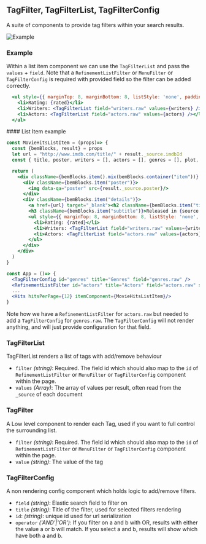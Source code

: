 ## TagFilter, TagFilterList, TagFilterConfig
A suite of components to provide tag filters within your search results.

![Example](navigation/tag-filter.png)


### Example
Within a list item component we can use the `TagFilterList` and pass the `values` + `field`.
Note that a `RefinementListFilter` or `MenuFilter` or `TagFilterConfig` is required with provided
field so the filter can be added correctly.
```jsx
  <ul style={{ marginTop: 8, marginBottom: 8, listStyle: 'none', paddingLeft: 20 }}>
    <li>Rating: {rated}</li>          
    <li>Writers: <TagFilterList field="writers.raw" values={writers} /></li>
    <li>Actors: <TagFilterList field="actors.raw" values={actors} /></li>
  </ul>        
```

#### List Item example
```jsx
const MovieHitsListItem = (props)=> {
  const {bemBlocks, result} = props
  let url = "http://www.imdb.com/title/" + result._source.imdbId  
  const { title, poster, writers = [], actors = [], genres = [], plot, released, rated } = result._source;

  return (
    <div className={bemBlocks.item().mix(bemBlocks.container("item"))} data-qa="hit">
      <div className={bemBlocks.item("poster")}>
        <img data-qa="poster" src={result._source.poster}/>
      </div>
      <div className={bemBlocks.item("details")}>
        <a href={url} target="_blank"><h2 className={bemBlocks.item("title")}>{title}</h2></a>
        <h3 className={bemBlocks.item("subtitle")}>Released in {source.year}, rated {source.imdbRating}/10</h3>
        <ul style={{ marginTop: 8, marginBottom: 8, listStyle: 'none', paddingLeft: 20 }}>
          <li>Rating: {rated}</li>          
          <li>Writers: <TagFilterList field="writers.raw" values={writers} /></li>
          <li>Actors: <TagFilterList field="actors.raw" values={actors} /></li>
        </ul>        
      </div>
    </div>
  )
}

const App = ()=> {
  <TagFilterConfig id="genres" title="Genres" field="genres.raw" />
  <RefinementListFilter id="actors" title="Actors" field="actors.raw" size={10}/>
  ...
  <Hits hitsPerPage={12} itemComponent={MovieHitsListItem}/>
}
```

Note how we have a `RefinementListFilter` for `actors.raw` but needed to add a `TagFilterConfig` for `genres.raw`.
The `TagFilterConfig` will not render anything, and will just provide configuration for that field.


### TagFilterList
TagFilterList renders a list of tags with add/remove behaviour
- `filter` *(string)*: Required. The field id which should also map to the `id` of `RefinementListFilter` or `MenuFilter` or `TagFilterConfig` component within the page.
- `values` *(Array<string>)*: The array of values per result, often read from the `_source` of each document

### TagFilter
A Low level component to render each Tag, used if you want to full control the surrounding list.
- `filter` *(string)*: Required. The field id which should also map to the `id` of `RefinementListFilter` or `MenuFilter` or `TagFilterConfig` component within the page.
- `value` *(string)*: The value of the tag

### TagFilterConfig
A non rendering config component which holds logic to add/remove filters.
-  `field` *(string)*: Elastic search field to filter on
- `title` *(string)*: Title of the filter, used for selected filters rendering
- `id`: *(string)*: unique id used for url serialization
- `operator` *('AND'|'OR')*: If you filter on a and b with OR, results with either the value a or b will match. If you select a and b, results will show which have both a and b.
